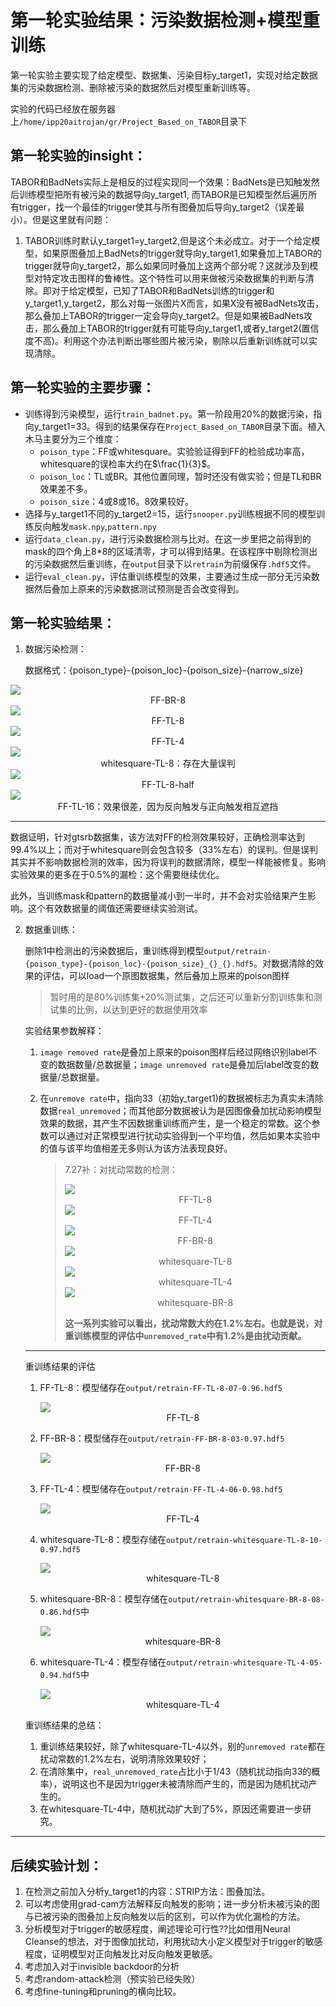 # 第一轮实验结果：污染数据检测+模型重训练

第一轮实验主要实现了给定模型、数据集、污染目标y_target1，实现对给定数据集的污染数据检测、删除被污染的数据然后对模型重新训练等。

实验的代码已经放在服务器上`/home/ipp20aitrojan/gr/Project_Based_on_TABOR`目录下

## 第一轮实验的insight：

TABOR和BadNets实际上是相反的过程实现同一个效果：BadNets是已知触发然后训练模型把所有被污染的数据导向y_target1, 而TABOR是已知模型然后遍历所有trigger，找一个最佳的trigger使其与所有图叠加后导向y_target2（误差最小）。但是这里就有问题：

1. TABOR训练时默认y_target1=y_target2,但是这个未必成立。对于一个给定模型，如果原图叠加上BadNets的trigger就导向y_target1,如果叠加上TABOR的trigger就导向y_target2，那么如果同时叠加上这两个部分呢？这就涉及到模型对特定攻击图样的鲁棒性。这个特性可以用来做被污染数据集的判断与清除。即对于给定模型，已知了TABOR和BadNets训练的trigger和y_target1,y_target2，那么对每一张图片X而言，如果X没有被BadNets攻击，那么叠加上TABOR的trigger一定会导向y_target2。但是如果被BadNets攻击，那么叠加上TABOR的trigger就有可能导向y_target1,或者y_target2(置信度不高)。利用这个办法判断出哪些图片被污染，剔除以后重新训练就可以实现清除。

## 第一轮实验的主要步骤：

- 训练得到污染模型，运行`train_badnet.py`。第一阶段用20%的数据污染，指向y_target1=33。得到的结果保存在`Project_Based_on_TABOR`目录下面。植入木马主要分为三个维度：
  - `poison_type`：FF或whitesquare。实验验证得到FF的检验成功率高，whitesquare的误检率大约在$\frac{1}{3}​$。
  - `poison_loc`：TL或BR。其他位置同理，暂时还没有做实验；但是TL和BR效果差不多。
  - `poison_size`：4或8或16。8效果较好。
- 选择与y_target1不同的y_target2=15，运行`snooper.py`训练根据不同的模型训练反向触发`mask.npy`,`pattern.npy`
- 运行`data_clean.py`，进行污染数据检测与比对。在这一步里把之前得到的mask的四个角上8*8的区域清零，才可以得到结果。在该程序中剔除检测出的污染数据然后重训练，在`output`目录下以`retrain`为前缀保存`.hdf5`文件。
- 运行`eval_clean.py`，评估重训练模型的效果，主要通过生成一部分无污染数据然后叠加上原来的污染数据测试预测是否会改变得到。

## 第一轮实验结果：

1. 数据污染检测：

   数据格式：{poison_type}-{poison_loc}-{poison_size}-{narrow_size}

<img src="imgs/FF-BR-8.png">

<center>FF-BR-8</center>

<img src="imgs/FF-TL-8.png">

<center>FF-TL-8</center>

<img src="imgs/FF-TL-4.png">

<center>FF-TL-4</center>

<img src="imgs/whitesquare-TL-8.png">

<center>whitesquare-TL-8：存在大量误判</center>

<img src="imgs/FF-TL-8-half.png">

<center>FF-TL-8-half</center>

<img src="imgs/FF-TL-16.png">

<center>FF-TL-16：效果很差，因为反向触发与正向触发相互遮挡</center>

---

数据证明，针对gtsrb数据集，该方法对FF的检测效果较好，正确检测率达到99.4%以上；而对于whitesquare则会包含较多（33%左右）的误判。但是误判其实并不影响数据检测的效率，因为将误判的数据清除，模型一样能被修复。影响实验效果的更多在于0.5%的漏检：这个需要继续优化。

此外，当训练mask和pattern的数据量减小到一半时，并不会对实验结果产生影响。这个有效数据量的阈值还需要继续实验测试。

2. 数据重训练：

   删除1中检测出的污染数据后，重训练得到模型`output/retrain-{poison_type}-{poison_loc}-{poison_size}_{}_{}.hdf5`。对数据清除的效果的评估，可以load一个原图数据集，然后叠加上原来的poison图样

   > 暂时用的是80%训练集+20%测试集，之后还可以重新分割训练集和测试集的比例，以达到更好的数据使用效率

   实验结果参数解释：

   1. `image removed rate`是叠加上原来的poison图样后经过网络识别label不变的数据数量/总数据量；`image unremoved rate`是叠加后label改变的数据量/总数据量。

   2. 在`unremove rate`中，指向33（初始y_target1)的数据被标志为真实未清除数据`real_unremoved`；而其他部分数据被认为是因图像叠加扰动影响模型效果的数据，其产生不因数据重训练而产生，是一个稳定的常数。这个参数可以通过对正常模型进行扰动实验得到一个平均值，然后如果本实验中的值与该平均值相差无多则认为该方法表现良好。

      > 7.27补：对扰动常数的检测：
      >
      > <img src="imgs/FF-TL-8-turbulenceDetection.png">
      >
      > <center>FF-TL-8</center>
      >
      > <img src="imgs/FF-TL-4-turbulenceDetection.png">
      >
      > <center>FF-TL-4</center>
      >
      > <img src="imgs/FF-BR-8-turbulenceDetection.png">
      >
      > <center>FF-BR-8</center>
      >
      > <img src="imgs/whitesquare-TL-8-turbulenceDetection.png">
      >
      > <center>whitesquare-TL-8</center>
      >
      > <img src="imgs/whitesquare-TL-4-turbulenceDetection.png">
      >
      > <center>whitesquare-TL-4</center>
      >
      > <img src="imgs/whitesquare-BR-8-turbulenceDetection.png">
      >
      > <center>whitesquare-BR-8</center>
      >
      > **这一系列实验可以看出，扰动常数大约在1.2%左右。也就是说，对重训练模型的评估中`unremoved_rate`中有1.2%是由扰动贡献。**

   ---

   重训练结果的评估

   1. FF-TL-8：模型储存在`output/retrain-FF-TL-8-07-0.96.hdf5`

      <img src="imgs/FF-TL-8-eval-clean.png">

      <center>FF-TL-8</center>

   2. FF-BR-8：模型储存在`output/retrain-FF-BR-8-03-0.97.hdf5`

      <img src="imgs/FF-BR-8-eval-clean.png">

      <center>FF-BR-8</center>

   3. FF-TL-4：模型储存在`output/retrain-FF-TL-4-06-0.98.hdf5`

      <img src="imgs/FF-TL-4-eval-clean.png">

      <center>FF-TL-4</center>

   4. whitesquare-TL-8：模型存储在`output/retrain-whitesquare-TL-8-10-0.97.hdf5`

      <img src="imgs/whitesquare-TL-8-eval-clean.png">

      <center>whitesquare-TL-8</center>

   5. whitesquare-BR-8：模型存储在`output/retrain-whitesquare-BR-8-08-0.86.hdf5`中

      <img src="imgs/whitesquare-BR-8-eval-clean.png">

      <center>whitesquare-BR-8</center>

   6. whitesquare-TL-4：模型存储在`output/retrain-whitesquare-TL-4-05-0.94.hdf5`中

      <img src="imgs/whitesquare-TL-4-eval-clean.png">

      <center>whitesquare-TL-4</center>

   重训练结果的总结：

   1. 重训练结果较好，除了whitesquare-TL-4以外，别的`unremoved rate`都在扰动常数的1.2%左右，说明清除效果较好；
   2. 在清除集中，`real_unremoved_rate`占比小于1/43（随机扰动指向33的概率），说明这也不是因为trigger未被清除而产生的，而是因为随机扰动产生的。
   3. 在whitesquare-TL-4中，随机扰动扩大到了5%，原因还需要进一步研究。

---

## 后续实验计划：

1. 在检测之前加入分析y_target1的内容：STRIP方法：图叠加法。
2. 可以考虑使用grad-cam方法解释反向触发的影响；进一步分析未被污染的图与已被污染的图叠加上反向触发以后的区别，可以作为优化漏检的方法。
3. 分析模型对于trigger的敏感程度，阐述理论可行性??比如借用Neural Cleanse的想法，对于图像加扰动，利用扰动大小定义模型对于trigger的敏感程度，证明模型对正向触发比对反向触发更敏感。
4. 考虑加入对于invisible backdoor的分析
5. 考虑random-attack检测（预实验已经失败）
6. 考虑fine-tuning和pruning的横向比较。